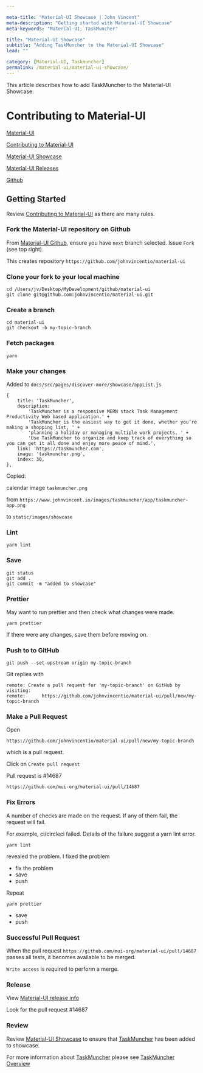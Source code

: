 ```yaml
---

meta-title: "Material-UI Showcase | John Vincent"
meta-description: "Getting started with Material-UI Showcase"
meta-keywords: "Material-UI, TaskMuncher"

title: "Material-UI Showcase"
subtitle: "Adding TaskMuncher to the Material-UI Showcase"
lead: ""

category: [Material-UI, Taskmuncher]
permalink: /material-ui/material-ui-showcase/
---
```


This article describes how to add TaskMuncher to the Material-UI Showcase.

<!-- end -->

# Contributing to Material-UI

[Material-UI](https://material-ui-next.com/)

[Contributing to Material-UI](https://github.com/mui-org/material-ui/blob/next/CONTRIBUTING.md)

[Material-UI Showcase](https://material-ui.com/discover-more/showcase/)

[Material-UI Releases](https://github.com/mui-org/material-ui/releases)

[Github](https://github.com/mui-org/material-ui)

## Getting Started

Review [Contributing to Material-UI](https://github.com/mui-org/material-ui/blob/next/CONTRIBUTING.md) as there are many rules.

### Fork the Material-UI repository on Github

From [Material-UI Github](https://github.com/mui-org/material-ui), ensure you have `next` branch selected. Issue `Fork` (see top right).

This creates repository `https://github.com/johnvincentio/material-ui`

### Clone your fork to your local machine 

```
cd /Users/jv/Desktop/MyDevelopment/github/material-ui
git clone git@github.com:johnvincentio/material-ui.git
```

### Create a branch

```
cd material-ui
git checkout -b my-topic-branch
```

### Fetch packages

```
yarn
```

### Make your changes 

Added to `docs/src/pages/discover-more/showcase/appList.js`

```
{
	title: 'TaskMuncher',
	description:
		'TaskMuncher is a responsive MERN stack Task Management Productivity Web based application.' +
		'TaskMuncher is the easiest way to get it done, whether you’re making a shopping list, ' + 
		'planning a holiday or managing multiple work projects. ' +
		'Use TaskMuncher to organize and keep track of everything so you can get it all done and enjoy more peace of mind.',
	link: 'https://taskmuncher.com',
	image: 'taskmuncher.png',
	index: 30,
},
```

Copied:

calendar image `taskmuncher.png`

from `https://www.johnvincent.io/images/taskmuncher/app/taskmuncher-app.png`

to `static/images/showcase`

### Lint

```
yarn lint
```

### Save 

```
git status
git add .
git commit -m "added to showcase"
```

### Prettier

May want to run prettier and then check what changes were made.

```
yarn prettier
```

If there were any changes, save them before moving on.


### Push to to GitHub 

```
git push --set-upstream origin my-topic-branch
```

Git replies with

```
remote: Create a pull request for 'my-topic-branch' on GitHub by visiting:
remote:      https://github.com/johnvincentio/material-ui/pull/new/my-topic-branch
```

### Make a Pull Request

Open

```
https://github.com/johnvincentio/material-ui/pull/new/my-topic-branch
```

which is a pull request.

Click on `Create pull request`

Pull request is #14687

```
https://github.com/mui-org/material-ui/pull/14687
```

### Fix Errors

A number of checks are made on the request. If any of them fail, the request will fail.

For example, ci/circleci failed. Details of the failure suggest a yarn lint error.

```
yarn lint
```

revealed the problem. I fixed the problem

* fix the problem
* save
* push

Repeat

```
yarn prettier
```

* save
* push

### Successful Pull Request

When the pull request `https://github.com/mui-org/material-ui/pull/14687` passes all tests, it becomes available to be merged.

`Write access` is required to perform a merge.

### Release

View [Material-UI release info](https://github.com/mui-org/material-ui/releases)

Look for the pull request #14687

### Review

Review [Material-UI Showcase](https://material-ui.com/discover-more/showcase/) to ensure that [TaskMuncher](https://www.taskmuncher.com) has been added to showcase.

For more information about [TaskMuncher](https://www.taskmuncher.com) please see 
[TaskMuncher Overview](/taskmuncher/overview/)



